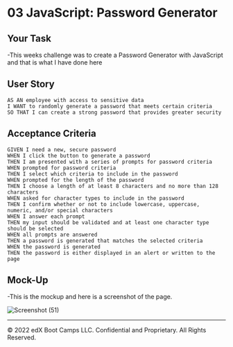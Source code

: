# 03 JavaScript: Password Generator

## Your Task

-This weeks challenge was to create a Password Generator with JavaScript and that is what I have done here

## User Story

```
AS AN employee with access to sensitive data
I WANT to randomly generate a password that meets certain criteria
SO THAT I can create a strong password that provides greater security
```

## Acceptance Criteria

```
GIVEN I need a new, secure password
WHEN I click the button to generate a password
THEN I am presented with a series of prompts for password criteria
WHEN prompted for password criteria
THEN I select which criteria to include in the password
WHEN prompted for the length of the password
THEN I choose a length of at least 8 characters and no more than 128 characters
WHEN asked for character types to include in the password
THEN I confirm whether or not to include lowercase, uppercase, numeric, and/or special characters
WHEN I answer each prompt
THEN my input should be validated and at least one character type should be selected
WHEN all prompts are answered
THEN a password is generated that matches the selected criteria
WHEN the password is generated
THEN the password is either displayed in an alert or written to the page
```

## Mock-Up
-This is the mockup and here is a screenshot of the page.


![Screenshot (51)](https://user-images.githubusercontent.com/117127694/228984632-506ec5ab-7d1d-44bc-90c3-8f1bba622fff.png)



- - -
© 2022 edX Boot Camps LLC. Confidential and Proprietary. All Rights Reserved.

